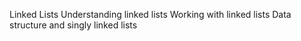 Linked Lists
Understanding linked lists
Working with linked lists
Data structure and singly linked lists
